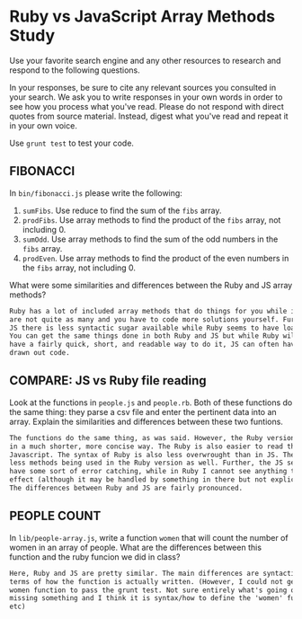 # Ruby vs JavaScript Array Methods Study

Use your favorite search engine and any other resources to research and
respond to the following questions.

In your responses, be sure to cite any relevant sources you consulted in your
search. We ask you to write responses in your own words in order to see how you
process what you've read. Please do not respond with direct quotes from source
material. Instead, digest what you've read and repeat it in your own voice.

Use `grunt test` to test your code.


## FIBONACCI

In `bin/fibonacci.js` please write the following:
1. `sumFibs`. Use reduce to find the sum of the `fibs` array.
2. `prodFibs`. Use array methods to find the product of the `fibs` array,
    not including 0.
3. `sumOdd`. Use array methods to find the sum of the odd numbers in the
    `fibs` array.
4. `prodEven`. Use array methods to find the product of the even numbers in the
    `fibs` array, not including 0.


What were some similarities and differences between the Ruby and JS array methods?

```md
Ruby has a lot of included array methods that do things for you while in JS there
are not quite as many and you have to code more solutions yourself. Further, in
JS there is less syntactic sugar available while Ruby seems to have loads of it.
You can get the same things done in both Ruby and JS but while Ruby will usually
have a fairly quick, short, and readable way to do it, JS can often have lengthy,
drawn out code.
```

## COMPARE: JS vs Ruby file reading

Look at the functions in `people.js` and `people.rb`. Both of these functions do
the same thing: they parse a csv file and enter the pertinent data into an array.
Explain the similarities and differences between these two funtions.

```md
The functions do the same thing, as was said. However, the Ruby version does it
in a much shorter, more concise way. The Ruby is also easier to read than the
Javascript. The syntax of Ruby is also less overwrought than in JS. There are
less methods being used in the Ruby version as well. Further, the JS seems to
have some sort of error catching, while in Ruby I cannot see anything to that
effect (although it may be handled by something in there but not explicit).
The differences between Ruby and JS are fairly pronounced.
```

## PEOPLE COUNT

In `lib/people-array.js`, write a function `women` that will count the number of
women in an array of people.
What are the differences between this function and the ruby funcion we did
in class?

```md
Here, Ruby and JS are pretty similar. The main differences are syntactical in
terms of how the function is actually written. (However, I could not get my
women function to pass the grunt test. Not sure entirely what's going on; I'm
missing something and I think it is syntax/how to define the 'women' function,
etc)
```

